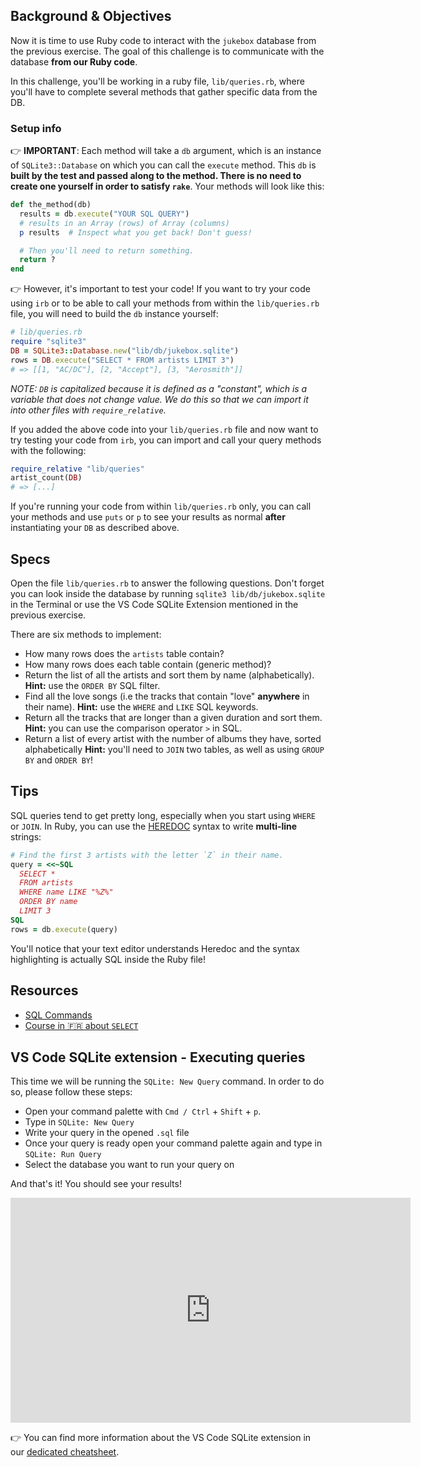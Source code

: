 ## Background & Objectives

Now it is time to use Ruby code to interact with the `jukebox` database from the previous exercise. The goal of this challenge is to communicate with the database **from our Ruby code**.

In this challenge, you'll be working in a ruby file, `lib/queries.rb`, where you'll have to complete several methods that gather specific data from the DB.

### Setup info

👉 **IMPORTANT**: Each method will take a `db` argument, which is an instance of `SQLite3::Database` on which you can call the `execute` method. This `db` is **built by the test and passed along to the method. There is no need to create one yourself in order to satisfy `rake`**. Your methods will look like this:

```ruby
def the_method(db)
  results = db.execute("YOUR SQL QUERY")
  # results in an Array (rows) of Array (columns)
  p results  # Inspect what you get back! Don't guess!

  # Then you'll need to return something.
  return ?
end
```

👉 However, it's important to test your code!  If you want to try your code using `irb` or to be able to call your methods from within the `lib/queries.rb` file, you will need to build the `db` instance yourself:

```ruby
# lib/queries.rb
require "sqlite3"
DB = SQLite3::Database.new("lib/db/jukebox.sqlite")
rows = DB.execute("SELECT * FROM artists LIMIT 3")
# => [[1, "AC/DC"], [2, "Accept"], [3, "Aerosmith"]]
```

_NOTE: `DB` is capitalized because it is defined as a "constant", which is a variable that does not change value. We do this so that we can import it into other files with `require_relative`._

If you added the above code into your `lib/queries.rb` file and now want to try testing your code from `irb`, you can import and call your query methods with the following:

```ruby
require_relative "lib/queries"
artist_count(DB)
# => [...]
```

If you're running your code from within `lib/queries.rb` only, you can call your methods and use `puts` or `p` to see your results as normal **after** instantiating your `DB` as described above.

## Specs

Open the file `lib/queries.rb` to answer the following questions. Don't forget you can look inside the database by running `sqlite3 lib/db/jukebox.sqlite` in the Terminal or use the VS Code SQLite Extension mentioned in the previous exercise.

There are six methods to implement:

- How many rows does the `artists` table contain?
- How many rows does each table contain (generic method)?
- Return the list of all the artists and sort them by name (alphabetically). **Hint:** use the `ORDER BY` SQL filter.
- Find all the love songs (i.e the tracks that contain "love" **anywhere** in their name). **Hint:** use the `WHERE` and `LIKE` SQL keywords.
- Return all the tracks that are longer than a given duration and sort them. **Hint:** you can use the comparison operator `>` in SQL.
- Return a list of every artist with the number of albums they have, sorted alphabetically  **Hint:** you'll need to `JOIN` two tables, as well as using `GROUP BY` and  `ORDER BY`!

## Tips

SQL queries tend to get pretty long, especially when you start using `WHERE` or `JOIN`. In Ruby, you can use the [HEREDOC](https://www.rubyguides.com/2018/11/ruby-heredoc/) syntax to write **multi-line** strings:

```ruby
# Find the first 3 artists with the letter `Z` in their name.
query = <<~SQL
  SELECT *
  FROM artists
  WHERE name LIKE "%Z%"
  ORDER BY name
  LIMIT 3
SQL
rows = db.execute(query)
```

You'll notice that your text editor understands Heredoc and the syntax highlighting is actually SQL inside the Ruby file!

## Resources

* [SQL Commands](https://www.codecademy.com/article/sql-commands)
* [Course in 🇫🇷 about `SELECT`](http://sqlpro.developpez.com/cours/sqlaz/select/#L3.4)

## VS Code SQLite extension - Executing queries

This time we will be running the `SQLite: New Query` command. In order to do so, please follow these steps:

- Open your command palette with `Cmd / Ctrl` + `Shift` + `p`.
- Type in `SQLite: New Query`
- Write your query in the opened `.sql` file
- Once your query is ready open your command palette again and type in `SQLite: Run Query`
- Select the database you want to run your query on

And that's it! You should see your results!

<iframe src="https://player.vimeo.com/video/690525239?h=ca70e032e8" width="640" height="360" frameborder="0" webkitallowfullscreen mozallowfullscreen allowfullscreen></iframe>

👉 You can find more information about the VS Code SQLite extension in our [dedicated cheatsheet](https://kitt.lewagon.com/knowledge/cheatsheets/vs_code_sqlite_extension).
